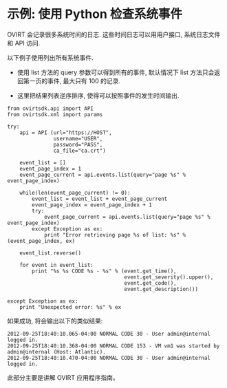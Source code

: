 # 示例: 使用 Python 检查系统事件

OVIRT 会记录很多系统时间的日志. 这些时间日志可以用用户接口,
系统日志文件和 API 访问.

以下例子使用列出所有系统事件.

-   使用 list 方法的 query 参数可以得到所有的事件, 默认情况下 list
    方法只会返回第一页的事件, 最大只有 100 的记录.

-   这里把结果列表逆序排序, 使得可以按照事件的发生时间输出.

<!-- -->

            
    from ovirtsdk.api import API
    from ovirtsdk.xml import params

    try:
        api = API (url="https://HOST",
                   username="USER",
                   password="PASS",
                   ca_file="ca.crt")

        event_list = []
        event_page_index = 1
        event_page_current = api.events.list(query="page %s" % event_page_index)

        while(len(event_page_current) != 0):
            event_list = event_list + event_page_current
            event_page_index = event_page_index + 1
            try:
                event_page_current = api.events.list(query="page %s" % event_page_index)
            except Exception as ex:
                print "Error retrieving page %s of list: %s" % (event_page_index, ex)

        event_list.reverse()

        for event in event_list:
            print "%s %s CODE %s - %s" % (event.get_time(),
                                          event.get_severity().upper(),
                                          event.get_code(),
                                          event.get_description())

    except Exception as ex:
        print "Unexpected error: %s" % ex
            
          

如果成功, 将会输出以下的类似结果:

    2012-09-25T18:40:10.065-04:00 NORMAL CODE 30 - User admin@internal logged in.
    2012-09-25T18:40:10.368-04:00 NORMAL CODE 153 - VM vm1 was started by admin@internal (Host: Atlantic).
    2012-09-25T18:40:10.470-04:00 NORMAL CODE 30 - User admin@internal logged in.
          

此部分主要是讲解 OVIRT 应用程序指南。

